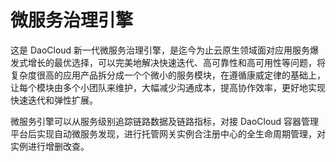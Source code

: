 # 微服务治理引擎

这是 DaoCloud 新一代微服务治理引擎，是迄今为止云原生领域面对应用服务爆发式增长的最优选择，可以完美地解决快速迭代、高可靠性和高可用性等问题，将复杂度很高的应用产品拆分成一个个微小的服务模块，在遵循康威定律的基础上，让每个模块由多个小团队来维护，大幅减少沟通成本，提高协作效率，更好地实现快速迭代和弹性扩展。

微服务引擎可以从服务级别追踪链路数据及链路指标，对接 DaoCloud 容器管理平台后实现自动微服务发现，进行托管网关实例合注册中心的全生命周期管理，对实例进行增删改查。